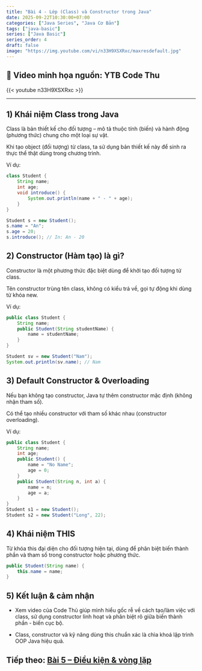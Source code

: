 ```yaml
---
title: "Bài 4 - Lớp (Class) và Constructor trong Java"
date: 2025-09-22T10:30:00+07:00
categories: ["Java Series", "Java Cơ Bản"]
tags: ["java-basic"]
series: ["Java Basic"]
series_order: 4
draft: false
image: "https://img.youtube.com/vi/n33H9XSXRxc/maxresdefault.jpg"
---
```


## 🎥 Video minh họa nguồn: YTB Code Thu
{{< youtube n33H9XSXRxc >}}

---

## 1) Khái niệm Class trong Java
Class là bản thiết kế cho đối tượng – mô tả thuộc tính (biến) và hành động (phương thức) chung cho một loại sự vật.

Khi tạo object (đối tượng) từ class, ta sử dụng bản thiết kế này để sinh ra thực thể thật dùng trong chương trình.

Ví dụ:

```java
class Student {
    String name;
    int age;
    void introduce() {
        System.out.println(name + " - " + age);
    }
}

Student s = new Student();
s.name = "An";
s.age = 20;
s.introduce(); // In: An - 20
```

## 2) Constructor (Hàm tạo) là gì?
Constructor là một phương thức đặc biệt dùng để khởi tạo đối tượng từ class.

Tên constructor trùng tên class, không có kiểu trả về, gọi tự động khi dùng từ khóa new.

Ví dụ:

```java
public class Student {
    String name;
    public Student(String studentName) {
        name = studentName;
    }
}

Student sv = new Student("Nam");
System.out.println(sv.name); // Nam
```

## 3) Default Constructor & Overloading
Nếu bạn không tạo constructor, Java tự thêm constructor mặc định (không nhận tham số).

Có thể tạo nhiều constructor với tham số khác nhau (constructor overloading).

Ví dụ:

```java
public class Student {
    String name;
    int age;
    public Student() {
        name = "No Name";
        age = 0;
    }
    public Student(String n, int a) {
        name = n;
        age = a;
    }
}
Student s1 = new Student();
Student s2 = new Student("Long", 22);
```

## 4) Khái niệm THIS
Từ khóa this đại diện cho đối tượng hiện tại, dùng để phân biệt biến thành phần và tham số trong constructor hoặc phương thức.

```java
public Student(String name) {
    this.name = name;
}
```

## 5) Kết luận & cảm nhận
- Xem video của Code Thủ giúp mình hiểu gốc rễ về cách tạo/làm việc với class, sử dụng constructor linh hoạt và phân biệt rõ giữa biến thành phần - biến cục bộ.

- Class, constructor và kỹ năng dùng this chuẩn xác là chìa khoá lập trình OOP Java hiệu quả.

## Tiếp theo: [Bài 5 – Điều kiện & vòng lặp](/p/java_bai5_control/)
